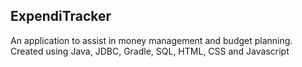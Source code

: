 ## ExpendiTracker
An application to assist in money management and budget planning.
Created using Java, JDBC, Gradle, SQL, HTML, CSS and Javascript

